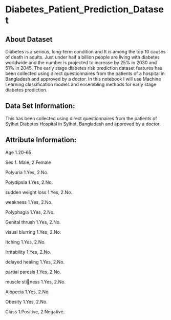 # Diabetes_Patient_Prediction_Dataset
## About Dataset
Diabetes is a serious, long-term condition and It is among the top 10 causes of death in adults. Just under half a billion people are living with diabetes worldwide and the number is projected to increase by 25% in 2030 and 51% in 2045.
The early stage diabetes risk prediction dataset features has been collected using direct questionnaires from the patients of a hospital in Bangladesh and approved by a doctor.
In this notebook I will use Machine Learning classification models and ensembling methods for early stage diabetes prediction.
## Data Set Information:
This has been collected using direct questionnaires from the patients of Sylhet Diabetes
Hospital in Sylhet, Bangladesh and approved by a doctor.

## Attribute Information:
Age 1.20-65

Sex 1. Male, 2.Female

Polyuria 1.Yes, 2.No.

Polydipsia 1.Yes, 2.No.

sudden weight loss 1.Yes, 2.No.

weakness 1.Yes, 2.No.

Polyphagia 1.Yes, 2.No.

Genital thrush 1.Yes, 2.No.

visual blurring 1.Yes, 2.No.

Itching 1.Yes, 2.No.

Irritability 1.Yes, 2.No.

delayed healing 1.Yes, 2.No.

partial paresis 1.Yes, 2.No.

muscle stiness 1.Yes, 2.No.

Alopecia 1.Yes, 2.No.

Obesity 1.Yes, 2.No.

Class 1.Positive, 2.Negative.
